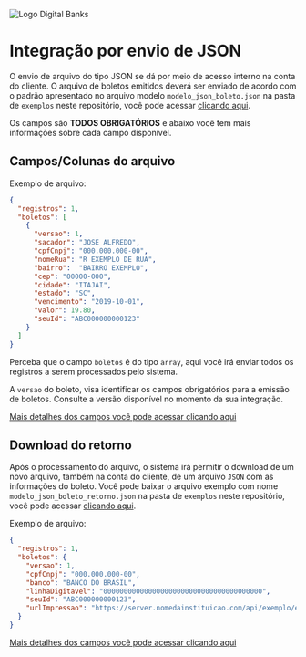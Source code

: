 ![Logo Digital Banks](https://i.imgur.com/LI7isN8.png?raw=true)
# Integração por envio de JSON
O envio de arquivo do tipo JSON se dá por meio de acesso interno na conta do cliente. O arquivo de boletos emitidos deverá ser enviado de acordo com o padrão apresentado no arquivo modelo `modelo_json_boleto.json` na pasta de `exemplos` neste repositório, você pode acessar [clicando aqui](https://github.com/DigitalBanks/manual-integracao-boletos/tree/master/exemplos).

Os campos são **TODOS OBRIGATÓRIOS** e abaixo você tem mais informações sobre cada campo disponível.


## Campos/Colunas do arquivo
Exemplo de arquivo:
```json
{
  "registros": 1,
  "boletos": [
    {
      "versao": 1,
      "sacador": "JOSE ALFREDO",
      "cpfCnpj": "000.000.000-00",
      "nomeRua": "R EXEMPLO DE RUA",
      "bairro":  "BAIRRO EXEMPLO",
      "cep": "00000-000",
      "cidade": "ITAJAI",
      "estado": "SC",
      "vencimento": "2019-10-01",
      "valor": 19.80,
      "seuId": "ABC000000000123"
    }
  ]
}
```

Perceba que o campo `boletos` é do tipo `array`, aqui você irá enviar todos os registros a serem processados pelo sistema.

A `versao` do boleto, visa identificar os campos obrigatórios para a emissão de boletos. Consulte a versão disponível no momento da sua integração.

[Mais detalhes dos campos você pode acessar clicando aqui](https://github.com/DigitalBanks/manual-integracao-boletos/blob/master/FIELDS.md)

## Download do retorno
Após o processamento do arquivo, o sistema irá permitir o download de um novo arquivo, também na conta do cliente, de um arquivo `JSON` com as informações do boleto. Você pode baixar o arquivo exemplo com nome `modelo_json_boleto_retorno.json` na pasta de `exemplos` neste repositório, você pode acessar [clicando aqui](https://github.com/DigitalBanks/manual-integracao-boletos/tree/master/exemplos).

Exemplo de arquivo:
```json
{
  "registros": 1,
  "boletos": {
    "versao": 1,
    "cpfCnpj": "000.000.000-00",
    "banco": "BANCO DO BRASIL",
    "linhaDigitavel": "000000000000000000000000000000000000000",
    "seuId": "ABC000000000123",
    "urlImpressao": "https://server.nomedainstituicao.com/api/exemplo/emissao/boleto?code=473927439s9d8dddaf"
  }
}
```

[Mais detalhes dos campos você pode acessar clicando aqui](https://github.com/DigitalBanks/manual-integracao-boletos/blob/master/FIELDS.md)
